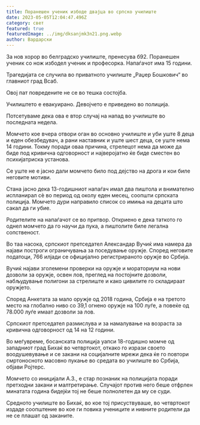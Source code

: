 ```yaml
---
title: Поранешен ученик избоде двајца во српско училиште
date: 2023-05-05T12:04:47.496Z
category: свет
featured: true
featuredImage: ../img/dksanjmk3n21.png.webp
author: Вардарски
---
```


За нов хорор во белградско училиште, пренесува б92. Поранешен ученик со нож избодел ученик и професорка. Напаѓачот има 15 години.

Трагедијата се случила во приватното училиште „Раџер Бошкович“ во главниот град Всаб.

Овој пат повредените не се во тешка состојба.

Училиштето е евакуирано. Девојчето е приведено во полиција.

Потсетуваме дека ова е втор случај на напад во училиште во последната недела.

Момчето кое вчера отвори оган во основно училиште и уби уште 8 деца и еден обезбедувач, а рани наставник и уште шест деца, се уште нема 14 години. Токму поради оваа причина, стрелецот нема да може да биде под кривична одговорност и најверојатно ќе биде сместен во психијатриска установа.

Се уште не е јасно дали момчето било под дејство на дрога и кои биле неговите мотиви.

Стана јасно дека 13-годишниот напаѓач имал два пиштола и внимателно испланирал сè во период од околу еден месец, соопшти српската полиција. Момчето дури направило список со имиња на децата што сакал да ги убие.

Родителите на напаѓачот се во притвор. Откриено е дека таткото го однел момчето да го научи да пука, а пиштолите биле легална сопственост.

Во таа насока, српскиот претседател Александар Вучиќ има намера да најави построги ограничувања за поседување оружје. Според неговите податоци, 766 илјади се официјално регистрираното оружје во Србија.

Вучиќ најави зголемени проверки на оружје и мораториум на нови дозволи за оружје, освен лов, преглед на постојните дозволи, набљудување полигони за стрелиште и како цивилите го складираат оружјето.

Според Анкетата за мало оружје од 2018 година, Србија е на третото место на глобално ниво со 39,1 огнено оружје на 100 луѓе, а повеќе од 78.000 луѓе имаат дозволи за лов.

Српскиот претседател размислува и за намалување на возраста за кривична одговорност од 14 на 12 години.

Во меѓувреме, босанската полиција уапси 18-годишно момче од западниот град Бихаќ во четвртокот, откако го изрази своето воодушевување и се закани на социјалните мрежи дека ќе го повтори смртоносното масовно пукање во средата во училиште во Србија, објави Ројтерс.

Момчето со иницијали А.З., е стар познаник на полицијата поради претходни закани и малтретирање. Случајот против него беше отфрлен минатата година бидејќи тој не беше полнолетен да му се суди.

Средното училиште во Бихаќ, во кое тој присуствуваше, во четвртокот издаде соопштение во кое ги повика учениците и нивните родители да не се плашат од заканите.
